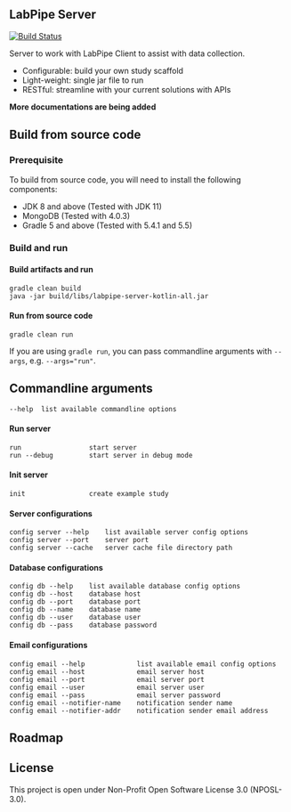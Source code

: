 ## LabPipe Server

[![Build Status](https://travis-ci.com/colin-bz/labpipe-server-public.svg?branch=master)](https://travis-ci.com/colin-bz/labpipe-server-public)

Server to work with LabPipe Client to assist with data collection.

- Configurable: build your own study scaffold
- Light-weight: single jar file to run
- RESTful: streamline with your current solutions with APIs

**More documentations are being added**

## Build from source code
### Prerequisite
To build from source code, you will need to install the following components:

- JDK 8 and above (Tested with JDK 11)
- MongoDB (Tested with 4.0.3)
- Gradle 5 and above (Tested with 5.4.1 and 5.5)

### Build and run
#### Build artifacts and run
```
gradle clean build
java -jar build/libs/labpipe-server-kotlin-all.jar
```
#### Run from source code
```
gradle clean run
```
If you are using ```gradle run```, you can pass commandline arguments with ```--args```, e.g. ```--args="run"```.

## Commandline arguments
```
--help  list available commandline options
```

#### Run server
```
run                 start server
run --debug         start server in debug mode
```

#### Init server
```
init                create example study
```

#### Server configurations
```
config server --help    list available server config options
config server --port    server port
config server --cache   server cache file directory path
```
#### Database configurations
```
config db --help    list available database config options
config db --host    database host
config db --port    database port
config db --name    database name
config db --user    database user
config db --pass    database password
```
#### Email configurations
```
config email --help             list available email config options
config email --host             email server host
config email --port             email server port
config email --user             email server user
config email --pass             email server password
config email --notifier-name    notification sender name
config email --notifier-addr    notification sender email address
```

## Roadmap

## License
This project is open  under Non-Profit Open Software License 3.0 (NPOSL-3.0).